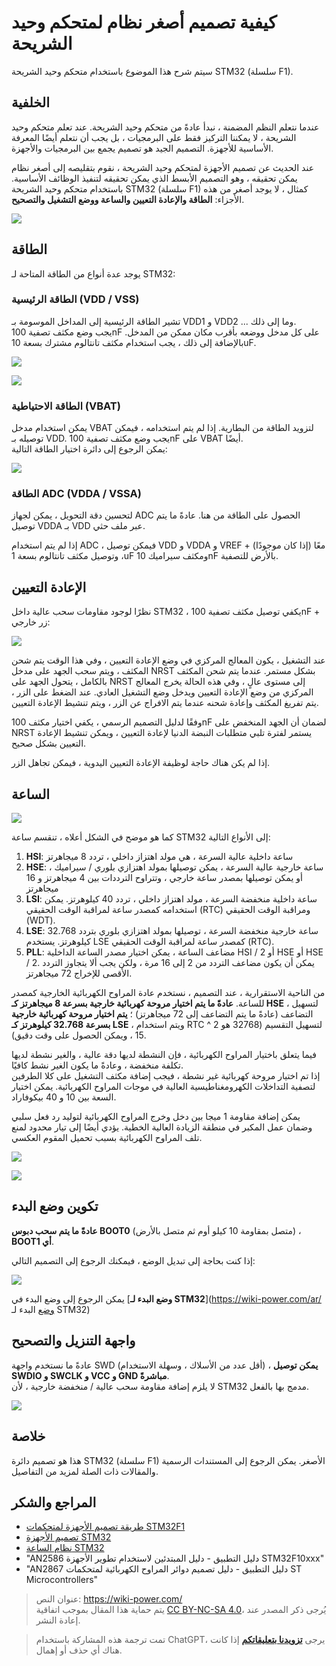 # كيفية تصميم أصغر نظام لمتحكم وحيد الشريحة

سيتم شرح هذا الموضوع باستخدام متحكم وحيد الشريحة STM32 (سلسلة F1).

## الخلفية

عندما نتعلم النظم المضمنة ، نبدأ عادةً من متحكم وحيد الشريحة. عند تعلم متحكم وحيد الشريحة ، لا يمكننا التركيز فقط على البرمجيات ، بل يجب أن نتعلم أيضًا المعرفة الأساسية للأجهزة. التصميم الجيد هو تصميم يجمع بين البرمجيات والأجهزة.

عند الحديث عن تصميم الأجهزة لمتحكم وحيد الشريحة ، نقوم بتقليصه إلى أصغر نظام يمكن تحقيقه ، وهو التصميم الأبسط الذي يمكن تحقيقه لتنفيذ الوظائف الأساسية. باستخدام متحكم وحيد الشريحة STM32 (سلسلة F1) كمثال ، لا يوجد أصغر من هذه الأجزاء: **الطاقة والإعادة التعيين والساعة ووضع التشغيل والتصحيح**.

![](https://wiki-media-1253965369.cos.ap-guangzhou.myqcloud.com/img/20200605234144.jpg)

## الطاقة

يوجد عدة أنواع من الطاقة المتاحة لـ STM32:

### الطاقة الرئيسية (VDD / VSS)

تشير الطاقة الرئيسية إلى المداخل الموسومة بـ VDD1 و VDD2 ... وما إلى ذلك.  
يجب وضع مكثف تصفية 100nF على كل مدخل ووضعه بأقرب مكان ممكن من المدخل. بالإضافة إلى ذلك ، يجب استخدام مكثف تانتالوم مشترك بسعة 10uF.

![](https://wiki-media-1253965369.cos.ap-guangzhou.myqcloud.com/img/20200605163136.png)

![](https://wiki-media-1253965369.cos.ap-guangzhou.myqcloud.com/img/20200605163204.png)

### الطاقة الاحتياطية (VBAT)

يمكن استخدام مدخل VBAT لتزويد الطاقة من البطارية. إذا لم يتم استخدامه ، فيمكن توصيله بـ VDD. يجب وضع مكثف تصفية 100nF على VBAT أيضًا.  
يمكن الرجوع إلى دائرة اختيار الطاقة التالية:

![](https://wiki-media-1253965369.cos.ap-guangzhou.myqcloud.com/img/20200605163337.jpg)

### الطاقة ADC (VDDA / VSSA)

لتحسين دقة التحويل ، يمكن لجهاز ADC الحصول على الطاقة من هنا. عادةً ما يتم توصيل VDDA بـ VDD عبر ملف حثي.

إذا لم يتم استخدام ADC ، فيمكن توصيل VDD و VDDA و VREF + (إذا كان موجودًا) معًا ، وتوصيل مكثف تانتالوم بسعة 1uF ومكثف سيراميك 10nF بالأرض للتصفية.

## الإعادة التعيين

نظرًا لوجود مقاومات سحب عالية داخل STM32 ، يكفي توصيل مكثف تصفية 100nF + زر خارجي:

![](https://wiki-media-1253965369.cos.ap-guangzhou.myqcloud.com/img/20200605163429.png)

عند التشغيل ، يكون المعالج المركزي في وضع الإعادة التعيين ، وفي هذا الوقت يتم شحن المكثف ، ويتم سحب الجهد على مدخل NRST بشكل مستمر. عندما يتم شحن المكثف بالكامل ، يتحول الجهد على NRST إلى مستوى عالٍ ، وفي هذه الحالة يخرج المعالج المركزي من وضع الإعادة التعيين ويدخل وضع التشغيل العادي. عند الضغط على الزر ، يتم تفريغ المكثف وإعادة شحنه عندما يتم الافراج عن الزر ، ويتم تنشيط الإعادة التعيين.

وفقًا لدليل التصميم الرسمي ، يكفي اختيار مكثف 100nF لضمان أن الجهد المنخفض على NRST يستمر لفترة تلبي متطلبات النبضة الدنيا لإعادة التعيين ، ويمكن تنشيط الإعادة التعيين بشكل صحيح.

إذا لم يكن هناك حاجة لوظيفة الإعادة التعيين اليدوية ، فيمكن تجاهل الزر.

## الساعة

![](https://wiki-media-1253965369.cos.ap-guangzhou.myqcloud.com/img/20200605155729.png)

كما هو موضح في الشكل أعلاه ، تنقسم ساعة STM32 إلى الأنواع التالية:

1. **HSI**: ساعة داخلية عالية السرعة ، هي مولد اهتزاز داخلي ، تردد 8 ميجاهرتز
2. **HSE**: ساعة خارجية عالية السرعة ، يمكن توصيلها بمولد اهتزازي بلوري / سيراميك ، أو يمكن توصيلها بمصدر ساعة خارجي ، وتتراوح الترددات بين 4 ميجاهرتز و 16 ميجاهرتز
3. **LSI**: ساعة داخلية منخفضة السرعة ، مولد اهتزاز داخلي ، تردد 40 كيلوهرتز. يمكن استخدامه كمصدر ساعة لمراقبة الوقت الحقيقي (RTC) ومراقبة الوقت الحقيقي (WDT).
4. **LSE**: ساعة خارجية منخفضة السرعة ، توصيلها بمولد اهتزازي بلوري بتردد 32.768 كيلوهرتز. يستخدم LSE كمصدر ساعة لمراقبة الوقت الحقيقي (RTC).
5. **PLL**: مضاعف الساعة ، يمكن اختيار مصدر الساعة الداخلية HSI / 2 أو HSE أو HSE / 2. يمكن أن يكون مضاعف التردد من 2 إلى 16 مرة ، ولكن يجب ألا يتجاوز التردد الأقصى للإخراج 72 ميجاهرتز.



من الناحية الاستقرارية ، عند التصميم ، نستخدم عادة المراوح الكهربائية الخارجية كمصدر للساعة. **عادةً ما يتم اختيار مروحة كهربائية خارجية بسرعة 8 ميجاهرتز كـ HSE** ، لتسهيل التضاعف (عادةً ما يتم التضاعف إلى 72 ميجاهرتز) ؛ **يتم اختيار مروحة كهربائية خارجية بسرعة 32.768 كيلوهرتز كـ LSE** ، ويتم استخدام RTC لتسهيل التقسيم (32768 هو 2 ^ 15 ، ويمكن الحصول على وقت دقيق).

فيما يتعلق باختيار المراوح الكهربائية ، فإن النشطة لديها دقة عالية ، والغير نشطة لديها تكلفة منخفضة ، وعادةً ما يكون الغير نشط كافيًا.  
إذا تم اختيار مروحة كهربائية غير نشطة ، فيجب إضافة مكثف التشغيل على كلا الطرفين لتصفية التداخلات الكهرومغناطيسية العالية في موجات المراوح الكهربائية. يمكن اختيار السعة بين 10 و 40 بيكوفاراد.

يمكن إضافة مقاومة 1 ميجا بين دخل وخرج المراوح الكهربائية لتوليد رد فعل سلبي وضمان عمل المكبر في منطقة الزيادة العالية الخطية. يؤدي أيضًا إلى تيار محدود لمنع تلف المراوح الكهربائية بسبب تحميل المقوم العكسي.

![](https://wiki-media-1253965369.cos.ap-guangzhou.myqcloud.com/img/20200605171011.png)

![](https://wiki-media-1253965369.cos.ap-guangzhou.myqcloud.com/img/20200612130149.jpg)

## تكوين وضع البدء

**عادةً ما يتم سحب دبوس BOOT0** (متصل بمقاومة 10 كيلو أوم ثم متصل بالأرض) ، **BOOT1 أي**.

إذا كنت بحاجة إلى تبديل الوضع ، فيمكنك الرجوع إلى التصميم التالي:

![](https://wiki-media-1253965369.cos.ap-guangzhou.myqcloud.com/img/20200605163537.png)

يمكن الرجوع إلى وضع البدء في [**وضع البدء لـ STM32**](https://wiki-power.com/ar/وضع البدء لـ STM32)

## واجهة التنزيل والتصحيح

عادةً ما نستخدم واجهة SWD (أقل عدد من الأسلاك ، وسهلة الاستخدام) ، **يمكن توصيل SWDIO و SWCLK و VCC و GND مباشرةً**.  
لا يلزم إضافة مقاومة سحب عالية / منخفضة خارجية ، لأن STM32 مدمج بها بالفعل.

![](https://wiki-media-1253965369.cos.ap-guangzhou.myqcloud.com/img/20200605170741.png)

## خلاصة

هذا هو تصميم دائرة STM32 (سلسلة F1) الأصغر. يمكن الرجوع إلى المستندات الرسمية والمقالات ذات الصلة لمزيد من التفاصيل.

## المراجع والشكر

- [طريقة تصميم الأجهزة لمتحكمات STM32F1](https://blog.csdn.net/Creative_Team/article/details/80006705?utm_medium=distribute.pc_relevant.none-task-blog-BlogCommendFromMachineLearnPai2-7&depth_1-utm_source=distribute.pc_relevant.none-task-blog-BlogCommendFromMachineLearnPai2-7)
- [تصميم الأجهزة STM32](https://cedar-renjun.github.io/2015/12/12/STM32-Hardware-Design/)
- [نظام الساعة STM32](http://blog.chinaunix.net/uid-24219701-id-4081961.html)
- "AN2586 دليل التطبيق - دليل المبتدئين لاستخدام تطوير الأجهزة STM32F10xxx"
- "AN2867 دليل التطبيق - دليل تصميم دوائر المراوح الكهربائية لمتحكمات ST Microcontrollers"

> عنوان النص: <https://wiki-power.com/>  
> يتم حماية هذا المقال بموجب اتفاقية [CC BY-NC-SA 4.0](https://creativecommons.org/licenses/by/4.0/deed.zh)، يُرجى ذكر المصدر عند إعادة النشر.

> تمت ترجمة هذه المشاركة باستخدام ChatGPT، يرجى [**تزويدنا بتعليقاتكم**](https://github.com/linyuxuanlin/Wiki_MkDocs/issues/new) إذا كانت هناك أي حذف أو إهمال.